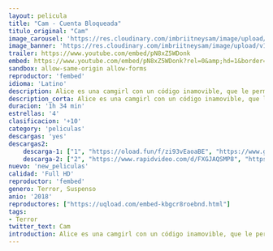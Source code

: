 ```yaml
---
layout: pelicula
title: "Cam - Cuenta Bloqueada"
titulo_original: "Cam"
image_carousel: 'https://res.cloudinary.com/imbriitneysam/image/upload/v1543189952/cam-poster-min.jpg'
image_banner: 'https://res.cloudinary.com/imbriitneysam/image/upload/v1543189952/cam-banner-min.jpg'
trailer: https://www.youtube.com/embed/pN8xZ5WDonk
embed: https://www.youtube.com/embed/pN8xZ5WDonk?rel=0&amp;hd=1&border=0&wmode=opaque&enablejsapi=1&modestbranding=1&controls=1&showinfo=1
sandbox: allow-same-origin allow-forms
reproductor: 'fembed'
idioma: 'Latino'
description: Alice es una camgirl con un código inamovible, que le permite mantener una cierta distancia con los clientes que visitan su perfil de internet. Un día, sin embargo, no puede acceder a su perfil, cuando visita la web descubre que ha sido suplantada por una réplica exacta de ella misma y que no se rige por las mismas normas que ella. Escrita por una trabajadora sexual, Cam es una pesadilla en la era de lo virtual.
description_corta: Alice es una camgirl con un código inamovible, que le permite mantener una cierta distancia con los clientes que visitan su perfil de internet. Un día, sin embargo, no puede acceder a su perfil, cuando visita la web descubre que ha sido..
duracion: '1h 34 min'
estrellas: '4'
clasificacion: '+10'
category: 'peliculas'
descargas: 'yes'
descargas2:
    descarga-1: ["1", "https://oload.fun/f/zi93vEaoaBE", "https://www.google.com/s2/favicons?domain=openload.co","OpenLoad","https://res.cloudinary.com/imbriitneysam/image/upload/v1541473684/mexico.png", "Latino", "Full HD"]
    descarga-2: ["2", "https://www.rapidvideo.com/d/FXGJAQSMP8", "https://www.google.com/s2/favicons?domain=www.rapidvideo.com","RapidVideo","https://res.cloudinary.com/imbriitneysam/image/upload/v1541473684/mexico.png", "Latino", "Full HD"]
nuevo: 'new_peliculas'
calidad: 'Full HD'
reproductor: 'fembed'
genero: Terror, Suspenso
anio: '2018'
reproductores: ["https://uqload.com/embed-kbgcr8roebnd.html"]
tags:
- Terror
twitter_text: Cam
introduction: Alice es una camgirl con un código inamovible, que le permite mantener una cierta distancia con los clientes que visitan su perfil de internet. Un día, sin embargo, no puede acceder a su perfil, cuando visita la web descubre que ha sido ..
---
```



 







